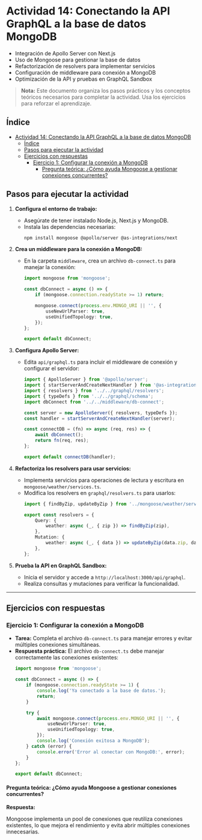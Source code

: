 # Actividad 14: Conectando la API GraphQL a la base de datos MongoDB

- Integración de Apollo Server con Next.js
- Uso de Mongoose para gestionar la base de datos
- Refactorización de resolvers para implementar servicios
- Configuración de middleware para conexión a MongoDB
- Optimización de la API y pruebas en GraphQL Sandbox

> **Nota:**
> Este documento organiza los pasos prácticos y los conceptos teóricos necesarios para completar la actividad. Usa los ejercicios para reforzar el aprendizaje.

## Índice

- [Actividad 14: Conectando la API GraphQL a la base de datos MongoDB](#actividad-14-conectando-la-api-graphql-a-la-base-de-datos-mongodb)
  - [Índice](#índice)
  - [Pasos para ejecutar la actividad](#pasos-para-ejecutar-la-actividad)
  - [Ejercicios con respuestas](#ejercicios-con-respuestas)
    - [Ejercicio 1: Configurar la conexión a MongoDB](#ejercicio-1-configurar-la-conexión-a-mongodb)
      - [Pregunta teórica: ¿Cómo ayuda Mongoose a gestionar conexiones concurrentes?](#pregunta-teórica-cómo-ayuda-mongoose-a-gestionar-conexiones-concurrentes)

## Pasos para ejecutar la actividad

1. **Configura el entorno de trabajo:**
   - Asegúrate de tener instalado Node.js, Next.js y MongoDB.
   - Instala las dependencias necesarias:
     ```bash
     npm install mongoose @apollo/server @as-integrations/next
     ```

2. **Crea un middleware para la conexión a MongoDB:**
   - En la carpeta `middleware`, crea un archivo `db-connect.ts` para manejar la conexión:
     ```ts
     import mongoose from 'mongoose';

     const dbConnect = async () => {
         if (mongoose.connection.readyState >= 1) return;

         mongoose.connect(process.env.MONGO_URI || '', {
             useNewUrlParser: true,
             useUnifiedTopology: true,
         });
     };

     export default dbConnect;
     ```

3. **Configura Apollo Server:**
   - Edita `api/graphql.ts` para incluir el middleware de conexión y configurar el servidor:
     ```ts
     import { ApolloServer } from '@apollo/server';
     import { startServerAndCreateNextHandler } from '@as-integrations/next';
     import { resolvers } from '../../graphql/resolvers';
     import { typeDefs } from '../../graphql/schema';
     import dbConnect from '../../middleware/db-connect';

     const server = new ApolloServer({ resolvers, typeDefs });
     const handler = startServerAndCreateNextHandler(server);

     const connectDB = (fn) => async (req, res) => {
         await dbConnect();
         return fn(req, res);
     };

     export default connectDB(handler);
     ```

4. **Refactoriza los resolvers para usar servicios:**
   - Implementa servicios para operaciones de lectura y escritura en `mongoose/weather/services.ts`.
   - Modifica los resolvers en `graphql/resolvers.ts` para usarlos:
     ```ts
     import { findByZip, updateByZip } from '../mongoose/weather/services';

     export const resolvers = {
         Query: {
             weather: async (_, { zip }) => findByZip(zip),
         },
         Mutation: {
             weather: async (_, { data }) => updateByZip(data.zip, data),
         },
     };
     ```

5. **Prueba la API en GraphQL Sandbox:**
   - Inicia el servidor y accede a `http://localhost:3000/api/graphql`.
   - Realiza consultas y mutaciones para verificar la funcionalidad.

---

## Ejercicios con respuestas

### Ejercicio 1: Configurar la conexión a MongoDB
- **Tarea:** Completa el archivo `db-connect.ts` para manejar errores y evitar múltiples conexiones simultáneas.
- **Respuesta práctica:**
  El archivo `db-connect.ts` debe manejar correctamente las conexiones existentes:
  ```ts
  import mongoose from 'mongoose';

  const dbConnect = async () => {
      if (mongoose.connection.readyState >= 1) {
          console.log('Ya conectado a la base de datos.');
          return;
      }

      try {
          await mongoose.connect(process.env.MONGO_URI || '', {
              useNewUrlParser: true,
              useUnifiedTopology: true,
          });
          console.log('Conexión exitosa a MongoDB');
      } catch (error) {
          console.error('Error al conectar con MongoDB:', error);
      }
  };

  export default dbConnect;
  ```

#### Pregunta teórica: ¿Cómo ayuda Mongoose a gestionar conexiones concurrentes?

**Respuesta:**

Mongoose implementa un pool de conexiones que reutiliza conexiones existentes, lo que mejora el rendimiento y evita abrir múltiples conexiones innecesarias.
